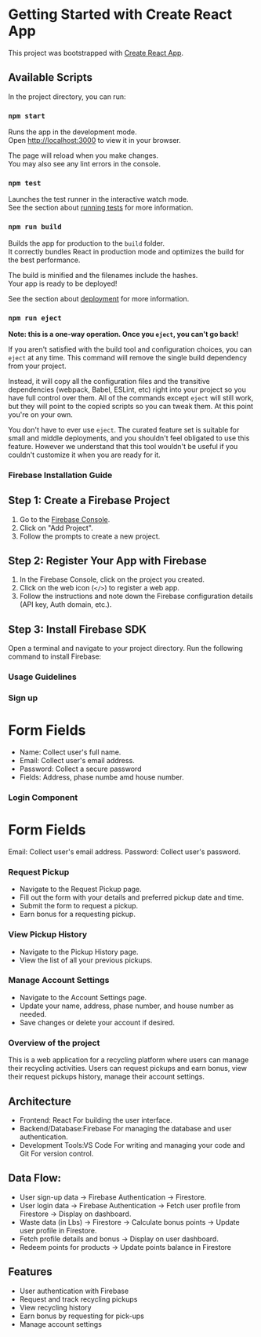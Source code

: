 # Getting Started with Create React App

This project was bootstrapped with [Create React App](https://github.com/facebook/create-react-app).

## Available Scripts

In the project directory, you can run:

### `npm start`

Runs the app in the development mode.\
Open [http://localhost:3000](http://localhost:3000) to view it in your browser.

The page will reload when you make changes.\
You may also see any lint errors in the console.

### `npm test`

Launches the test runner in the interactive watch mode.\
See the section about [running tests](https://facebook.github.io/create-react-app/docs/running-tests) for more information.

### `npm run build`

Builds the app for production to the `build` folder.\
It correctly bundles React in production mode and optimizes the build for the best performance.

The build is minified and the filenames include the hashes.\
Your app is ready to be deployed!

See the section about [deployment](https://facebook.github.io/create-react-app/docs/deployment) for more information.

### `npm run eject`

**Note: this is a one-way operation. Once you `eject`, you can't go back!**

If you aren't satisfied with the build tool and configuration choices, you can `eject` at any time. This command will remove the single build dependency from your project.

Instead, it will copy all the configuration files and the transitive dependencies (webpack, Babel, ESLint, etc) right into your project so you have full control over them. All of the commands except `eject` will still work, but they will point to the copied scripts so you can tweak them. At this point you're on your own.

You don't have to ever use `eject`. The curated feature set is suitable for small and middle deployments, and you shouldn't feel obligated to use this feature. However we understand that this tool wouldn't be useful if you couldn't customize it when you are ready for it.

### Firebase Installation Guide

## Step 1: Create a Firebase Project

1. Go to the [Firebase Console](https://console.firebase.google.com/).
2. Click on "Add Project".
3. Follow the prompts to create a new project.

## Step 2: Register Your App with Firebase

1. In the Firebase Console, click on the project you created.
2. Click on the web icon (`</>`) to register a web app.
3. Follow the instructions and note down the Firebase configuration details (API key, Auth domain, etc.).

## Step 3: Install Firebase SDK

Open a terminal and navigate to your project directory. Run the following command to install Firebase:

### Usage Guidelines

### Sign up

# Form Fields
- Name: Collect user's full name.
- Email: Collect user's email address.
- Password: Collect a secure password 
- Fields: Address, phase numbe amd house number.

### Login Component

# Form Fields
Email: Collect user's email address.
Password: Collect user's password.

### Request Pickup

- Navigate to the Request Pickup page.
- Fill out the form with your details and preferred pickup date and time.
- Submit the form to request a pickup.
-  Earn bonus for a requesting pickup.

### View Pickup History

- Navigate to the Pickup History page.
- View the list of all your previous pickups.

### Manage Account Settings

- Navigate to the Account Settings page.
- Update your name, address, phase number, and house number as needed.
- Save changes or delete your account if desired.

### Overview of the project

This is a web application for a recycling platform where users can manage their recycling activities. Users can request pickups and earn bonus, view their  request pickups history, manage their account settings.

## Architecture

- Frontend: React For building the user interface.
- Backend/Database:Firebase For managing the database and user   authentication.
- Development Tools:VS Code For writing and managing your code and Git For version control.

##  Data Flow:
- User sign-up data -> Firebase Authentication -> Firestore.
- User login data -> Firebase Authentication -> Fetch user profile from  Firestore -> Display on dashboard.
- Waste data (in Lbs) -> Firestore -> Calculate bonus points -> Update user profile in Firestore.
- Fetch profile details and bonus -> Display on user dashboard.
- Redeem points for products -> Update points balance in Firestore


## Features

- User authentication with Firebase
- Request and track recycling pickups
- View recycling history
- Earn bonus by requesting for pick-ups
- Manage account settings